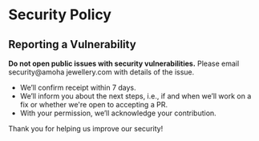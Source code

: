 # Security Policy

## Reporting a Vulnerability

**Do not open public issues with security vulnerabilities.** Please email security@amoha jewellery.com with details of the issue.

- We’ll confirm receipt within 7 days.
- We’ll inform you about the next steps, i.e., if and when we’ll work on a fix or whether we're open to accepting a PR.
- With your permission, we’ll acknowledge your contribution.

Thank you for helping us improve our security!

